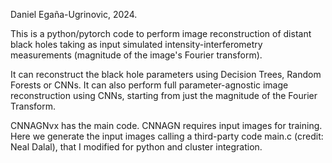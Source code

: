 Daniel Egaña-Ugrinovic, 2024.

This is a python/pytorch code to perform image reconstruction of distant black holes taking as input simulated intensity-interferometry measurements (magnitude of the image's Fourier transform).

It can reconstruct the black hole parameters using Decision Trees, Random Forests or CNNs. It can also perform full parameter-agnostic image reconstruction using CNNs, starting from just the magnitude of the Fourier Transform.

CNNAGNvx has the main code. CNNAGN requires input images for training. Here we generate the input images calling a third-party code main.c (credit: Neal Dalal), that I modified for python and cluster integration.

